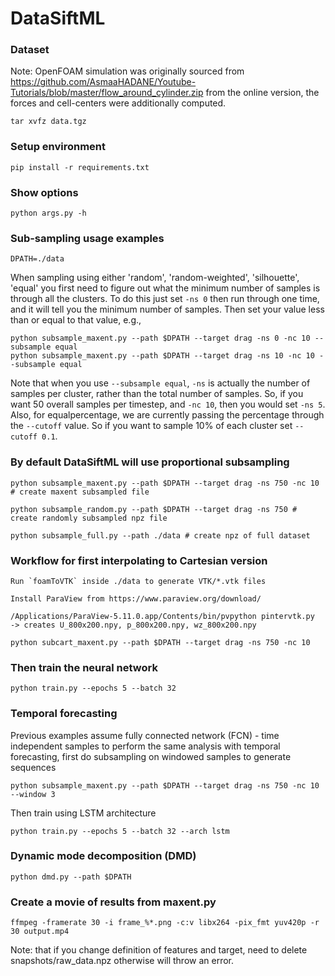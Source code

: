 # DataSiftML

### Dataset

Note: OpenFOAM simulation was originally sourced from 
https://github.com/AsmaaHADANE/Youtube-Tutorials/blob/master/flow_around_cylinder.zip
from the online version, the forces and cell-centers were additionally computed. 

    tar xvfz data.tgz

### Setup environment

    pip install -r requirements.txt

### Show options

    python args.py -h 

### Sub-sampling usage examples

    DPATH=./data

When sampling using either 'random', 'random-weighted', 'silhouette', 'equal' you first need to figure out what the minimum number of samples is through all the clusters. To do this just set `-ns 0` then run through one time, and it will tell you the minimum number of samples. Then set your value less than or equal to that value, e.g., 

    python subsample_maxent.py --path $DPATH --target drag -ns 0 -nc 10 --subsample equal
    python subsample_maxent.py --path $DPATH --target drag -ns 10 -nc 10 --subsample equal

Note that when you use `--subsample equal`, `-ns` is actually the number of samples per cluster, rather than the total number of samples. So, if you want 50 overall samples per timestep, and `-nc 10`, then you would set `-ns 5`. Also, for equalpercentage, we are currently passing the percentage through the `--cutoff` value. So if you want 
to sample 10% of each cluster set `--cutoff 0.1`.

### By default DataSiftML will use proportional subsampling

    python subsample_maxent.py --path $DPATH --target drag -ns 750 -nc 10 # create maxent subsampled file

    python subsample_random.py --path $DPATH --target drag -ns 750 # create randomly subsampled npz file

    python subsample_full.py --path ./data # create npz of full dataset

### Workflow for first interpolating to Cartesian version

    Run `foamToVTK` inside ./data to generate VTK/*.vtk files

    Install ParaView from https://www.paraview.org/download/

    /Applications/ParaView-5.11.0.app/Contents/bin/pvpython pintervtk.py
    -> creates U_800x200.npy, p_800x200.npy, wz_800x200.npy

    python subcart_maxent.py --path $DPATH --target drag -ns 750 -nc 10

### Then train the neural network

    python train.py --epochs 5 --batch 32 

### Temporal forecasting 

Previous examples assume fully connected network (FCN) - time independent samples 
to perform the same analysis with temporal forecasting, first do subsampling on windowed samples to generate sequences

    python subsample_maxent.py --path $DPATH --target drag -ns 750 -nc 10 --window 3

Then train using LSTM architecture

    python train.py --epochs 5 --batch 32 --arch lstm

### Dynamic mode decomposition (DMD)

    python dmd.py --path $DPATH

### Create a movie of results from maxent.py

    ffmpeg -framerate 30 -i frame_%*.png -c:v libx264 -pix_fmt yuv420p -r 30 output.mp4

Note: that if you change definition of features and target, need to delete snapshots/raw_data.npz
otherwise will throw an error. 
